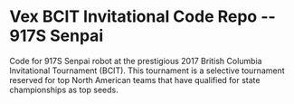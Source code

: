 # Vex BCIT Invitational Code Repo -- 917S Senpai
Code for 917S Senpai robot at the prestigious 2017 British Columbia Invitational Tournament (BCIT). This tournament is a selective tournament reserved for top North American teams that have qualified for state championships as top seeds.
